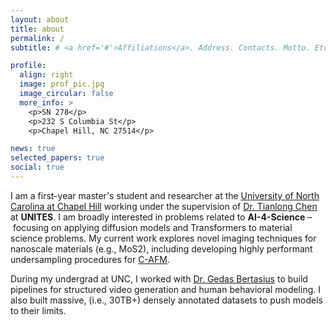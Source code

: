 ```yaml
---
layout: about
title: about
permalink: /
subtitle: # <a href='#'>Affiliations</a>. Address. Contacts. Motto. Etc.

profile:
  align: right
  image: prof_pic.jpg
  image_circular: false
  more_info: >
    <p>SN 278</p>
    <p>232 S Columbia St</p>
    <p>Chapel Hill, NC 27514</p>

news: true
selected_papers: true
social: true
---
```


I am a first-year master's student and researcher at the [University of North Carolina at Chapel Hill](https://cs.unc.edu/) working under the supervision of [Dr. Tianlong Chen](https://tianlong-chen.github.io/index.html#lab) at **UNITES**. I am broadly interested in problems related to **AI-4-Science** – focusing on applying diffusion models and Transformers to material science problems. My current work explores novel imaging techniques for nanoscale materials (e.g., MoS2), including developing highly performant undersampling procedures for [C-AFM](https://en.wikipedia.org/wiki/Conductive_atomic_force_microscopy).

During my undergrad at UNC, I worked with [Dr. Gedas Bertasius](https://www.gedasbertasius.com/) to build pipelines for structured video generation and human behavioral modeling. I also built massive, (i.e., 30TB+) densely annotated datasets to push models to their limits.